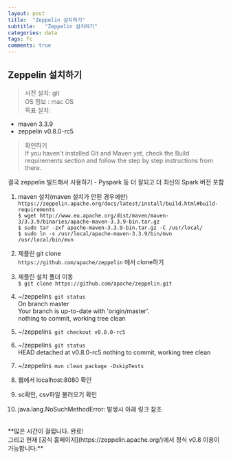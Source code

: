 ```yaml
---
layout: post
title:  "Zeppelin 설치하기"
subtitle:   "Zeppelin 설치하기"
categories: data
tags: fc
comments: true
---
```


## Zeppelin 설치하기

> 사전 설치: git <br>
 OS 정보 : mac OS <br>
 목표 설치: <br>
 - maven 3.3.9 <br>
 - zeppelin v0.8.0-rc5

> 확인하기 <br>
If you haven't installed Git and Maven yet, check the Build requirements section and follow the step by step instructions from there.

결국 zeppelin 빌드해서 사용하기 - Pyspark 등 더 잘되고 더 최신의 Spark 버전 포함


1. maven 설치(maven 설치가 안된 경우에만)
`https://zeppelin.apache.org/docs/latest/install/build.html#build-requirements`<br>
`$ wget http://www.eu.apache.org/dist/maven/maven-3/3.3.9/binaries/apache-maven-3.3.9-bin.tar.gz`<br>
`$ sudo tar -zxf apache-maven-3.3.9-bin.tar.gz -C /usr/local/`<br>
`$ sudo ln -s /usr/local/apache-maven-3.3.9/bin/mvn /usr/local/bin/mvn`

2. 제플린 git clone <br>
 `https://github.com/apache/zeppelin` 에서 clone하기

3. 제플린 설치 폴더 이동 <br>
 `$ git clone https://github.com/apache/zeppelin.git`


4. ~/zeppelin`$ git status` <br>
On branch master <br>
Your branch is up-to-date with 'origin/master'. <br>
nothing to commit, working tree clean <br>

5. ~/zeppelin`$ git checkout v0.8.0-rc5`


6. ~/zeppelin`$ git status`<br>
HEAD detached at v0.8.0-rc5
nothing to commit, working tree clean


7. ~/zeppelin`$ mvn clean package -DskipTests`

8. 웹에서 localhost:8080 확인

9. sc확인, csv파일 불러오기 확인

10. java.lang.NoSuchMethodError: 발생시 아래 링크 참조


<br>
**많은 시간이 걸립니다. 완료!<br>
그리고 현재 [공식 홈페이지](https://zeppelin.apache.org/)에서 정식 v0.8 이용이 가능합니다.**
